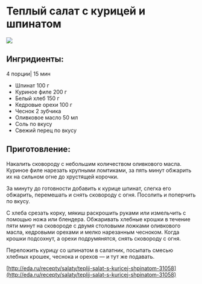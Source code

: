# Теплый салат с курицей и шпинатом

![](https://s-media-cache-ak0.pinimg.com/originals/da/f2/ee/daf2ee860539c8b15e73f530b19ca4f4.jpg)

## Ингридиенты:

4 порции\| 15 мин

* Шпинат    100 г
* Куриное филе    200 г
* Белый хлеб    150 г
* Кедровые орехи    100 г
* Чеснок    2 зубчика
* Оливковое масло    50 мл
* Соль    по вкусу
* Свежий перец    по вкусу

## Приготовление:

Накалить сковороду с небольшим количеством оливкового масла. Куриное филе нарезать крупными ломтиками, за пять минут обжарить их на сильном огне до хрустящей корочки.

За минуту до готовности добавить к курице шпинат, слегка его обжарить, перемешать и снять сковороду с огня. Посолить и поперчить по вкусу.

С хлеба срезать корку, мякиш раскрошить руками или измельчить с помощью ножа или блендера. Обжаривать хлебные крошки в течение пяти минут на сковороде с двумя столовыми ложками оливкового масла, кедровыми орехами и мелко нарезанным чесноком. Когда крошки подсохнут, а орехи подрумянятся, снять сковороду с огня.

Переложить курицу со шпинатом в салатник, посыпать смесью хлебных крошек, чеснока и орехов — и тут же подавать.

[http://eda.ru/recepty/salaty/teplij-salat-s-kuricej-shpinatom-31058](http://eda.ru/recepty/salaty/teplij-salat-s-kuricej-shpinatom-31058)


